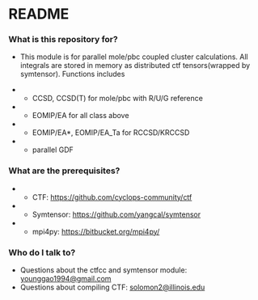 # README #

### What is this repository for? ###

* This module is for parallel mole/pbc coupled cluster calculations. All integrals are stored in memory as distributed ctf tensors(wrapped by symtensor). Functions includes

* * CCSD, CCSD(T) for mole/pbc with R/U/G reference
* * EOMIP/EA for all class above
* * EOMIP/EA*, EOMIP/EA_Ta for RCCSD/KRCCSD
* * parallel GDF

### What are the prerequisites? ###

* * CTF: https://github.com/cyclops-community/ctf
* * Symtensor: https://github.com/yangcal/symtensor
* * mpi4py: https://bitbucket.org/mpi4py/

### Who do I talk to? ###

* Questions about the ctfcc and symtensor module: younggao1994@gmail.com
* Questions about compiling CTF: solomon2@illinois.edu
